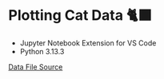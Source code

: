 # Plotting Cat Data 🐈‍⬛

- Jupyter Notebook Extension for VS Code
- Python 3.13.3

[Data File Source](https://www.kaggle.com/datasets/waqi786/cats-dataset)
